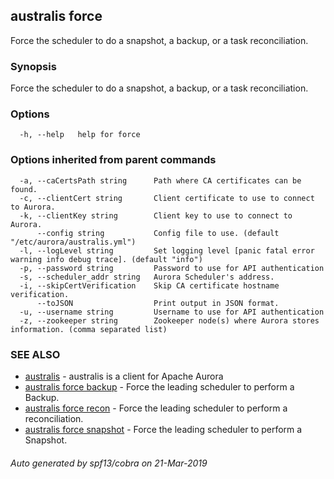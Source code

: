 ## australis force

Force the scheduler to do a snapshot, a backup, or a task reconciliation.

### Synopsis

Force the scheduler to do a snapshot, a backup, or a task reconciliation.

### Options

```
  -h, --help   help for force
```

### Options inherited from parent commands

```
  -a, --caCertsPath string      Path where CA certificates can be found.
  -c, --clientCert string       Client certificate to use to connect to Aurora.
  -k, --clientKey string        Client key to use to connect to Aurora.
      --config string           Config file to use. (default "/etc/aurora/australis.yml")
  -l, --logLevel string         Set logging level [panic fatal error warning info debug trace]. (default "info")
  -p, --password string         Password to use for API authentication
  -s, --scheduler_addr string   Aurora Scheduler's address.
  -i, --skipCertVerification    Skip CA certificate hostname verification.
      --toJSON                  Print output in JSON format.
  -u, --username string         Username to use for API authentication
  -z, --zookeeper string        Zookeeper node(s) where Aurora stores information. (comma separated list)
```

### SEE ALSO

* [australis](australis.md)	 - australis is a client for Apache Aurora
* [australis force backup](australis_force_backup.md)	 - Force the leading scheduler to perform a Backup.
* [australis force recon](australis_force_recon.md)	 - Force the leading scheduler to perform a reconciliation.
* [australis force snapshot](australis_force_snapshot.md)	 - Force the leading scheduler to perform a Snapshot.

###### Auto generated by spf13/cobra on 21-Mar-2019
